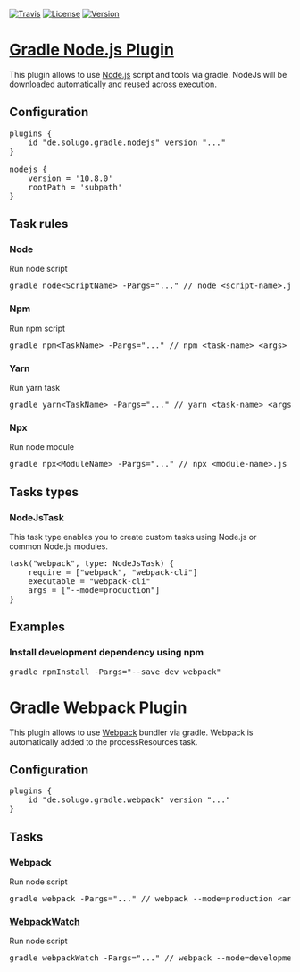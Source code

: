 [![Travis](https://img.shields.io/travis/solugo/gradle-nodejs-plugin.svg?style=for-the-badge)](https://travis-ci.org/solugo/gradle-nodejs-plugin)
[![License](https://img.shields.io/github/license/solugo/gradle-nodejs-plugin.svg?style=for-the-badge)](https://github.com/solugo/gradle-nodejs-plugin/blob/master/LICENSE)
[![Version](https://img.shields.io/maven-metadata/v/https/plugins.gradle.org/m2/gradle/plugin/de/solugo/gradle-nodejs-plugin/maven-metadata.xml.svg?style=for-the-badge)](https://plugins.gradle.org/m2/gradle/plugin/de/solugo/gradle-nodejs-plugin/)

# [Gradle Node.js Plugin](https://plugins.gradle.org/plugin/de.solugo.gradle.nodejs)
This plugin allows to use [Node.js](https://nodejs.org) script and tools via gradle. NodeJs will be downloaded automatically and reused across 
execution.

## Configuration
<pre>
plugins {
    id "de.solugo.gradle.nodejs" version "..."
}

nodejs {
    version = '10.8.0'
    rootPath = 'subpath'
}
</pre>

## Task rules

### Node
Run node script

<pre>
gradle node&lt;ScriptName&gt; -Pargs="..." // node &lt;script-name&gt;.js &lt;args&gt;
</pre>

### Npm
Run npm script

<pre>
gradle npm&lt;TaskName&gt; -Pargs="..." // npm &lt;task-name&gt; &lt;args&gt;
</pre>

### Yarn
Run yarn task

<pre>
gradle yarn&lt;TaskName&gt; -Pargs="..." // yarn &lt;task-name&gt; &lt;args&gt;
</pre>


### Npx
Run node module

<pre>
gradle npx&lt;ModuleName&gt; -Pargs="..." // npx &lt;module-name&gt;.js &lt;args&gt;
</pre>


## Tasks types

### NodeJsTask
This task type enables you to create custom tasks using Node.js or common Node.js modules.
<pre>
task("webpack", type: NodeJsTask) {
    require = ["webpack", "webpack-cli"]
    executable = "webpack-cli"
    args = ["--mode=production"]
}
</pre>

## Examples

### Install development dependency using npm
<pre>
gradle npmInstall -Pargs="--save-dev webpack"
</pre>

# Gradle Webpack Plugin
This plugin allows to use [Webpack](https://webpack.js.org/) bundler via gradle. Webpack is automatically added to the processResources task.

## Configuration
<pre>
plugins {
    id "de.solugo.gradle.webpack" version "..."
}
</pre>

## Tasks

### Webpack

Run node script

<pre>
gradle webpack -Pargs="..." // webpack --mode=production &lt;args&gt;
</pre>

### [WebpackWatch](https://plugins.gradle.org/plugin/de.solugo.gradle.webpack)
Run node script

<pre>
gradle webpackWatch -Pargs="..." // webpack --mode=development --watch &lt;args&gt;
</pre>